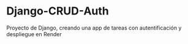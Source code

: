# Django-CRUD-Auth
Proyecto de Django, creando una app de tareas con autentificación y despliegue en Render
